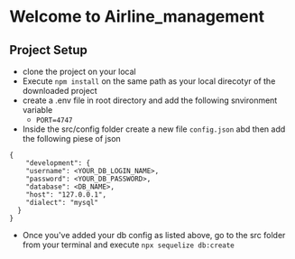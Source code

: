 # Welcome to Airline_management

## Project Setup

- clone the project on your local
- Execute `npm install` on the same path as your local direcotyr of the downloaded project
- create a .env file in root directory and add the following snvironment variable
  - `PORT=4747`
- Inside the src/config folder create a new file `config.json` abd then add the following piese of json

```
{
    "development": {
    "username": <YOUR_DB_LOGIN_NAME>,
    "password": <YOUR_DB_PASSWORD>,
    "database": <DB_NAME>,
    "host": "127.0.0.1",
    "dialect": "mysql"
  }
}

```

- Once you've added your db config as listed above, go to the src folder from
  your terminal and execute `npx sequelize db:create`
